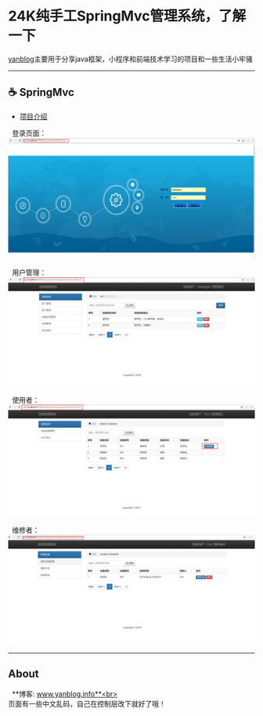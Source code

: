 # 24K纯手工SpringMvc管理系统，了解一下

[yanblog](http://www.yanblog.info/)主要用于分享java框架，小程序和前端技术学习的项目和一些生活小牢骚

******
## :coffee: SpringMvc

* [项目介绍](http://www.yanblog.info/article/22)  

&nbsp;&nbsp;登录页面：
![Image text](https://github.com/YanInfo/Equipment_System/blob/master/equipment/images/login.png)

&nbsp;&nbsp;用户管理：
![Image text](https://github.com/YanInfo/Equipment_System/blob/master/equipment/images/%E7%94%A8%E6%88%B7%E7%AE%A1%E7%90%86.png)

&nbsp;&nbsp;使用者：
![Image text](https://github.com/YanInfo/Equipment_System/blob/master/equipment/images/%E4%BD%BF%E7%94%A8%E8%80%85.png)

&nbsp;&nbsp;维修者：
![Image text](https://github.com/YanInfo/Equipment_System/blob/master/equipment/images/%E7%BB%B4%E4%BF%AE%E8%80%85%E7%BB%B4%E4%BF%AE%E7%AE%A1%E7%90%86.png)


******


## About

&nbsp;&nbsp;**博客: www.yanblog.info**<br>  
页面有一些中文乱码，自己在控制层改下就好了哦！
